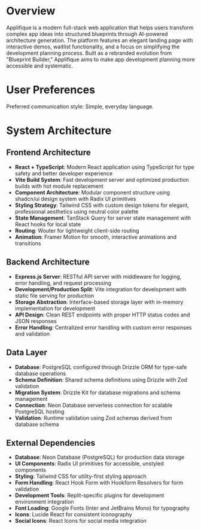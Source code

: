 # Overview

Applifique is a modern full-stack web application that helps users transform complex app ideas into structured blueprints through AI-powered architecture generation. The platform features an elegant landing page with interactive demos, waitlist functionality, and a focus on simplifying the development planning process. Built as a rebranded evolution from "Blueprint Builder," Applifique aims to make app development planning more accessible and systematic.

# User Preferences

Preferred communication style: Simple, everyday language.

# System Architecture

## Frontend Architecture
- **React + TypeScript**: Modern React application using TypeScript for type safety and better developer experience
- **Vite Build System**: Fast development server and optimized production builds with hot module replacement
- **Component Architecture**: Modular component structure using shadcn/ui design system with Radix UI primitives
- **Styling Strategy**: Tailwind CSS with custom design tokens for elegant, professional aesthetics using neutral color palette
- **State Management**: TanStack Query for server state management with React hooks for local state
- **Routing**: Wouter for lightweight client-side routing
- **Animation**: Framer Motion for smooth, interactive animations and transitions

## Backend Architecture
- **Express.js Server**: RESTful API server with middleware for logging, error handling, and request processing
- **Development/Production Split**: Vite integration for development with static file serving for production
- **Storage Abstraction**: Interface-based storage layer with in-memory implementation for development
- **API Design**: Clean REST endpoints with proper HTTP status codes and JSON responses
- **Error Handling**: Centralized error handling with custom error responses and validation

## Data Layer
- **Database**: PostgreSQL configured through Drizzle ORM for type-safe database operations
- **Schema Definition**: Shared schema definitions using Drizzle with Zod validation
- **Migration System**: Drizzle Kit for database migrations and schema management
- **Connection**: Neon Database serverless connection for scalable PostgreSQL hosting
- **Validation**: Runtime validation using Zod schemas derived from database schema

## External Dependencies
- **Database**: Neon Database (PostgreSQL) for production data storage
- **UI Components**: Radix UI primitives for accessible, unstyled components
- **Styling**: Tailwind CSS for utility-first styling approach
- **Form Handling**: React Hook Form with Hookform Resolvers for form validation
- **Development Tools**: Replit-specific plugins for development environment integration
- **Font Loading**: Google Fonts (Inter and JetBrains Mono) for typography
- **Icons**: Lucide React for consistent iconography
- **Social Icons**: React Icons for social media integration